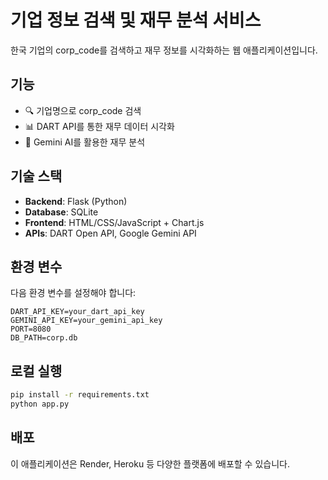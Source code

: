 # 기업 정보 검색 및 재무 분석 서비스

한국 기업의 corp_code를 검색하고 재무 정보를 시각화하는 웹 애플리케이션입니다.

## 기능

- 🔍 기업명으로 corp_code 검색
- 📊 DART API를 통한 재무 데이터 시각화
- 🤖 Gemini AI를 활용한 재무 분석

## 기술 스택

- **Backend**: Flask (Python)
- **Database**: SQLite
- **Frontend**: HTML/CSS/JavaScript + Chart.js
- **APIs**: DART Open API, Google Gemini API

## 환경 변수

다음 환경 변수를 설정해야 합니다:

```
DART_API_KEY=your_dart_api_key
GEMINI_API_KEY=your_gemini_api_key
PORT=8080
DB_PATH=corp.db
```

## 로컬 실행

```bash
pip install -r requirements.txt
python app.py
```

## 배포

이 애플리케이션은 Render, Heroku 등 다양한 플랫폼에 배포할 수 있습니다.
